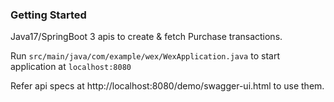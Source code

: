 ### Getting Started

Java17/SpringBoot 3 apis to create & fetch Purchase transactions.

Run `src/main/java/com/example/wex/WexApplication.java` to start application at `localhost:8080`

Refer api specs at http://localhost:8080/demo/swagger-ui.html to use them.
